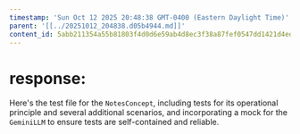 ```yaml
---
timestamp: 'Sun Oct 12 2025 20:48:38 GMT-0400 (Eastern Daylight Time)'
parent: '[[../20251012_204838.d05b4944.md]]'
content_id: 5abb211354a55b81803f4d0d6e59ab4d8ec3f38a87fef0547dd1421d4ed137dc
---
```


# response:

Here's the test file for the `NotesConcept`, including tests for its operational principle and several additional scenarios, and incorporating a mock for the `GeminiLLM` to ensure tests are self-contained and reliable.
